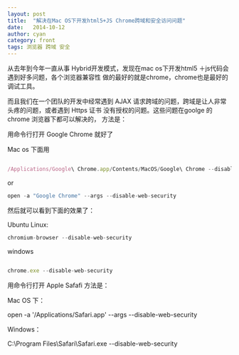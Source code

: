 ```yaml
---
layout: post
title:  "解决在Mac OS下开发html5+JS Chrome跨域和安全访问问题"
date:   2014-10-12
author: cyan
category: front
tags: 浏览器 跨域 安全
---
```


从去年到今年一直从事 Hybrid开发模式，发现在mac os下开发html5 ＋js代码会遇到好多问题，各个浏览器兼容性 做的最好的就是chrome，chrome也是最好的调试工具。

而且我们在一个团队的开发中经常遇到 AJAX  请求跨域的问题，跨域是让人非常头疼的问题，或者遇到  Https  证书 没有授权的问题。这些问题在goolge 的 chrome 浏览器下都可以解决的， 方法是：

用命令行打开 Google Chrome 就好了

 Mac os 下面用

```javascript

/Applications/Google\ Chrome.app/Contents/MacOS/Google\ Chrome --disable-web-security  
```
or

```javascript
open -a "Google Chrome" --args --disable-web-security  
```

然后就可以看到下面的效果了：
<img src="{{ '/img/131012.jpg' | prepend: site.baseurl }}" alt=""> 

Ubuntu Linux:

```javascript
chromium-browser --disable-web-security  
```

windows

```javascript

chrome.exe --disable-web-security  
```
用命令行打开 Apple Safafi 方法是：

Mac OS 下：

open -a '/Applications/Safari.app' --args --disable-web-security  

Windows：

C:\Program Files\Safari\Safari.exe --disable-web-security  
